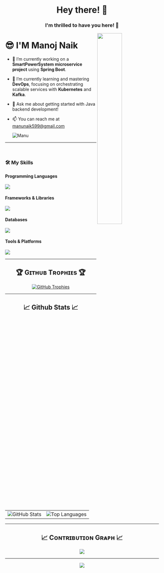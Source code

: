 <h1 align="center">Hey there! 👋</h1>
<h3 align="center">I'm thrilled to have you here! 🚀</h3>

<div>
  <img align="right" width="40%" src="https://owlbertsio-resized.s3.amazonaws.com/Popper.psd.full.png">
</div>

<h1 align="left">😎 I'M Manoj Naik</h1>

- 🔭 I’m currently working on a **SmartPowerSystem microservice project** using **Spring Boot**.
- 🌱 I’m currently learning and mastering **DevOps**, focusing on orchestrating scalable services with **Kubernetes** and **Kafka**.
- 💬 Ask me about getting started with Java backend development!
- 📫 You can reach me at manunaik599@gmail.com

   <p align="left">
     <img src="https://komarev.com/ghpvc/?username=Manoj2712&label=Profile%20views&color=green&style=for-the-badge&logo=star" alt="Manu" style="padding-right:20px;" />
   </p>

---
<br/>

### 🛠️ My Skills

#### Programming Languages
<p>
  <img src="https://skillicons.dev/icons?i=java,c,python,js,html,css" />
</p>

#### Frameworks & Libraries
<p>
  <img src="https://skillicons.dev/icons?i=spring,hibernate,bootstrap,kafka" />
</p>

#### Databases
<p>
  <img src="https://skillicons.dev/icons?i=mysql,postgres" />
</p>

#### Tools & Platforms
<p>
  <img src="https://skillicons.dev/icons?i=git,github,postman,idea,vscode,linux,maven" />
</p>

---

<div align="center">
  <h2 align="center">🏆 Gɪᴛʜᴜʙ Tʀᴏᴘʜɪᴇs 🏆</h2>
  <a href="https://github.com/ryo-ma/github-profile-trophy">
    <img src="https://github-profile-trophy.vercel.app/?username=YourGitHubUsername&theme=radical&row=1&column=7" alt="GitHub Trophies" />
  </a>
</div>

---

<h2 align="center">📈 Github Stats 📈  </h2>
<p align="center">
  <table>
    <tr>
      <td>
        <img src="https://github-readme-stats.vercel.app/api?username=ManojNaik2712&show_icons=true&theme=radical" alt="GitHub Stats" />
      </td>
      <td>
        <img src="https://github-readme-stats.vercel.app/api/top-langs/?username=ManojNaik2712&layout=compact&theme=radical" alt="Top Languages" />
      </td>
    </tr>
  </table>
</p>

---

<!--Contribution Graph-->
<h2 align="center">📈 Cᴏɴᴛʀɪʙᴜᴛɪᴏɴ Gʀᴀᴘʜ 📈</h2>
<div align="center">
    <img src="https://github-readme-activity-graph.vercel.app/graph?username=ManojNaik2712&bg_color=011627&color=79d3c3&line=c792ea&point=ffeb95&area=true&hide_border=false" border-radius="15">
</div>

---
<p align="center">
  <img src="https://capsule-render.vercel.app/api?type=waving&color=gradient&height=65&section=footer"/>
</p>
